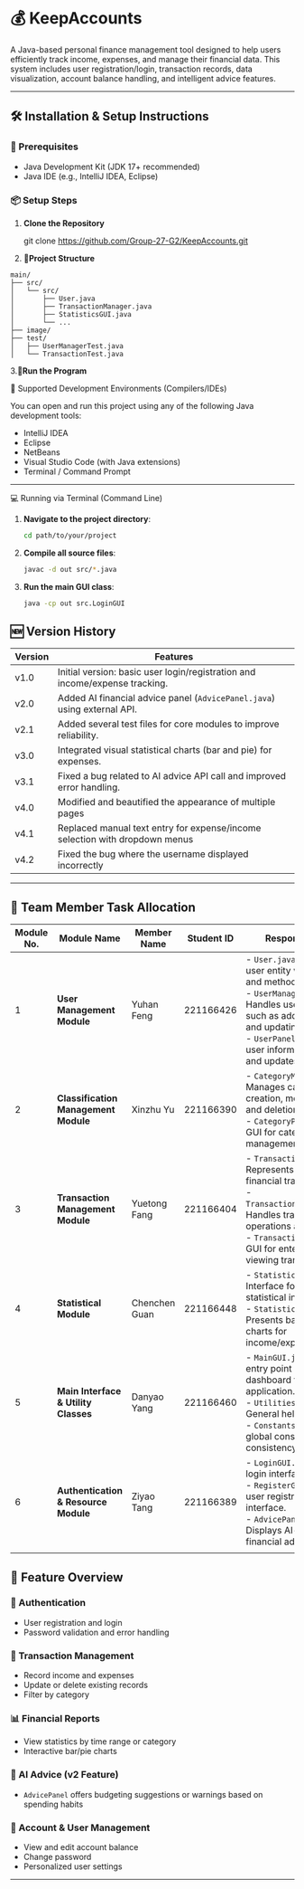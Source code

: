 # 💰 KeepAccounts

A Java-based personal finance management tool designed to help users efficiently track income, expenses, and manage their financial data. This system includes user registration/login, transaction records, data visualization, account balance handling, and intelligent advice features.

---

## 🛠️ Installation & Setup Instructions

### 📌 Prerequisites
- Java Development Kit (JDK 17+ recommended)
- Java IDE (e.g., IntelliJ IDEA, Eclipse)

### 📦 Setup Steps

1. **Clone the Repository**

   git clone https://github.com/Group-27-G2/KeepAccounts.git

2. **📂Project Structure**

```
main/
├── src/
│   └── src/
│       ├── User.java
│       ├── TransactionManager.java
│       ├── StatisticsGUI.java
│       └── ...
├── image/
├── test/
│   ├── UserManagerTest.java
│   └── TransactionTest.java
```

3.**🚀Run the Program**

🧰 Supported Development Environments (Compilers/IDEs)

You can open and run this project using any of the following Java development tools:

* IntelliJ IDEA
* Eclipse
* NetBeans
* Visual Studio Code (with Java extensions)
* Terminal / Command Prompt

---

💻 Running via Terminal (Command Line)

1. **Navigate to the project directory**:

   ```bash
   cd path/to/your/project
   ```

2. **Compile all source files**:

   ```bash
   javac -d out src/*.java
   ```

3. **Run the main GUI class**:

   ```bash
   java -cp out src.LoginGUI
   ```


## 🆕 Version History

| Version | Features                                                                    |
| ------- | --------------------------------------------------------------------------- |
| v1.0    | Initial version: basic user login/registration and income/expense tracking. |
| v2.0    | Added AI financial advice panel (`AdvicePanel.java`) using external API.    |
| v2.1    | Added several test files for core modules to improve reliability.           |
| v3.0    | Integrated visual statistical charts (bar and pie) for expenses.            |
| v3.1    | Fixed a bug related to AI advice API call and improved error handling.      |
| v4.0    | Modified and beautified the appearance of multiple pages                    |
| v4.1    | Replaced manual text entry for expense/income selection with dropdown menus |
| v4.2    | Fixed the bug where the username displayed incorrectly                      |
---

## 👥 Team Member Task Allocation

| Module No. | Module Name                          | Member Name   | Student ID | Responsibilities                                                                                                                                                                                                                  |
| ---------- | ------------------------------------ | ------------- | ---------- | --------------------------------------------------------------------------------------------------------------------------------------------------------------------------------------------------------------------------------- |
| 1          | **User Management Module**           | Yuhan Feng    | 221166426  | - `User.java`: Defines the user entity with attributes and methods.<br>- `UserManager.java`: Handles user operations such as adding, deleting, and updating.<br>- `UserPanel.java`: GUI for user information display and updates. |
| 2          | **Classification Management Module** | Xinzhu Yu     | 221166390  | - `CategoryManager.java`: Manages category creation, modification, and deletion.<br>- `CategoryPanel.java`: GUI for category management.                                                                                          |
| 3          | **Transaction Management Module**    | Yuetong Fang  | 221166404  | - `Transaction.java`: Represents individual financial transactions.<br>- `TransactionManager.java`: Handles transaction operations and logic.<br>- `TransactionPanel.java`: GUI for entering and viewing transactions.            |
| 4          | **Statistical Module**               | Chenchen Guan | 221166448  | - `StatisticsGUI.java`: Interface for displaying statistical information.<br>- `StatisticsPanel.java`: Presents bar and pie charts for income/expense data.                                                                       |
| 5          | **Main Interface & Utility Classes** | Danyao Yang   | 221166460  | - `MainGUI.java`: Main entry point and dashboard for the application.<br>- `Utilities.java`: General helper functions.<br>- `Constants.java`: Stores global constants for consistency.                                            |
| 6          | **Authentication & Resource Module** | Ziyao Tang    | 221166389  | - `LoginGUI.java`: User login interface.<br>- `RegisterGUI.java`: New user registration interface.<br>- `AdvicePanel.java`: Displays AI-based financial advice.                                                                   |                                
    |


## 🚀 Feature Overview

### 🔐 Authentication

* User registration and login
* Password validation and error handling

### 💸 Transaction Management

* Record income and expenses
* Update or delete existing records
* Filter by category

### 📊 Financial Reports

* View statistics by time range or category
* Interactive bar/pie charts

### 🧠 AI Advice (v2 Feature)

* `AdvicePanel` offers budgeting suggestions or warnings based on spending habits

### 🏦 Account & User Management

* View and edit account balance
* Change password
* Personalized user settings


---






